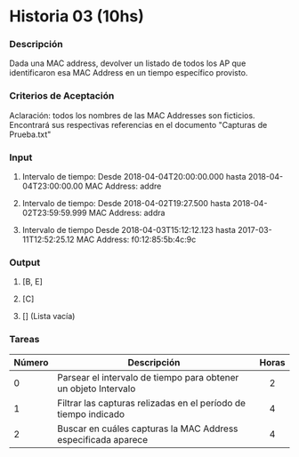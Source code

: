 # Historia 03 (10hs)

### Descripción

Dada una MAC address, devolver un listado de todos los AP que identificaron esa MAC Address en un tiempo específico provisto.

### Criterios de Aceptación

Aclaración: todos los nombres de las MAC Addresses son ficticios. Encontrará sus respectivas referencias en el documento "Capturas de Prueba.txt"

### Input

1) Intervalo de tiempo: Desde 2018-04-04T20:00:00.000 hasta 2018-04-04T23:00:00.00 
MAC Address: addre 
	
2) Intervalo de tiempo: Desde 2018-04-02T19:27.500 hasta 2018-04-02T23:59:59.999 
MAC Address: addra

3) Intervalo de tiempo Desde 2018-04-03T15:12:12.123 hasta 2017-03-11T12:52:25.12
MAC Address: f0:12:85:5b:4c:9c  

### Output

1) [B, E] 

2) [C]

3) [] (Lista vacía)

### Tareas

| Número | Descripción | Horas | 
| ------ | ------ | :------: |
| 0 | Parsear el intervalo de tiempo para obtener un objeto Intervalo | 2 |
| 1 | Filtrar las capturas relizadas en el período de tiempo indicado | 4 |
| 2 | Buscar en cuáles capturas la MAC Address especificada aparece | 4 |

